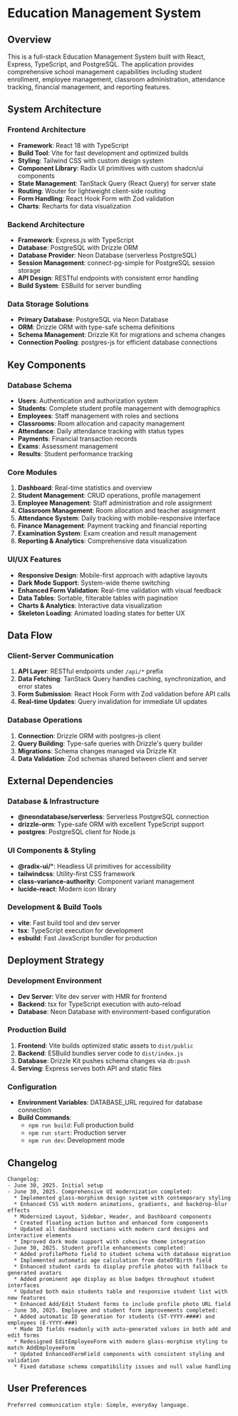 # Education Management System

## Overview

This is a full-stack Education Management System built with React, Express, TypeScript, and PostgreSQL. The application provides comprehensive school management capabilities including student enrollment, employee management, classroom administration, attendance tracking, financial management, and reporting features.

## System Architecture

### Frontend Architecture
- **Framework**: React 18 with TypeScript
- **Build Tool**: Vite for fast development and optimized builds
- **Styling**: Tailwind CSS with custom design system
- **Component Library**: Radix UI primitives with custom shadcn/ui components
- **State Management**: TanStack Query (React Query) for server state
- **Routing**: Wouter for lightweight client-side routing
- **Form Handling**: React Hook Form with Zod validation
- **Charts**: Recharts for data visualization

### Backend Architecture
- **Framework**: Express.js with TypeScript
- **Database**: PostgreSQL with Drizzle ORM
- **Database Provider**: Neon Database (serverless PostgreSQL)
- **Session Management**: connect-pg-simple for PostgreSQL session storage
- **API Design**: RESTful endpoints with consistent error handling
- **Build System**: ESBuild for server bundling

### Data Storage Solutions
- **Primary Database**: PostgreSQL via Neon Database
- **ORM**: Drizzle ORM with type-safe schema definitions
- **Schema Management**: Drizzle Kit for migrations and schema changes
- **Connection Pooling**: postgres-js for efficient database connections

## Key Components

### Database Schema
- **Users**: Authentication and authorization system
- **Students**: Complete student profile management with demographics
- **Employees**: Staff management with roles and sections
- **Classrooms**: Room allocation and capacity management
- **Attendance**: Daily attendance tracking with status types
- **Payments**: Financial transaction records
- **Exams**: Assessment management
- **Results**: Student performance tracking

### Core Modules
1. **Dashboard**: Real-time statistics and overview
2. **Student Management**: CRUD operations, profile management
3. **Employee Management**: Staff administration and role assignment
4. **Classroom Management**: Room allocation and teacher assignment
5. **Attendance System**: Daily tracking with mobile-responsive interface
6. **Finance Management**: Payment tracking and financial reporting
7. **Examination System**: Exam creation and result management
8. **Reporting & Analytics**: Comprehensive data visualization

### UI/UX Features
- **Responsive Design**: Mobile-first approach with adaptive layouts
- **Dark Mode Support**: System-wide theme switching
- **Enhanced Form Validation**: Real-time validation with visual feedback
- **Data Tables**: Sortable, filterable tables with pagination
- **Charts & Analytics**: Interactive data visualization
- **Skeleton Loading**: Animated loading states for better UX

## Data Flow

### Client-Server Communication
1. **API Layer**: RESTful endpoints under `/api/*` prefix
2. **Data Fetching**: TanStack Query handles caching, synchronization, and error states
3. **Form Submission**: React Hook Form with Zod validation before API calls
4. **Real-time Updates**: Query invalidation for immediate UI updates

### Database Operations
1. **Connection**: Drizzle ORM with postgres-js client
2. **Query Building**: Type-safe queries with Drizzle's query builder
3. **Migrations**: Schema changes managed via Drizzle Kit
4. **Data Validation**: Zod schemas shared between client and server

## External Dependencies

### Database & Infrastructure
- **@neondatabase/serverless**: Serverless PostgreSQL connection
- **drizzle-orm**: Type-safe ORM with excellent TypeScript support
- **postgres**: PostgreSQL client for Node.js

### UI Components & Styling
- **@radix-ui/***: Headless UI primitives for accessibility
- **tailwindcss**: Utility-first CSS framework
- **class-variance-authority**: Component variant management
- **lucide-react**: Modern icon library

### Development & Build Tools
- **vite**: Fast build tool and dev server
- **tsx**: TypeScript execution for development
- **esbuild**: Fast JavaScript bundler for production

## Deployment Strategy

### Development Environment
- **Dev Server**: Vite dev server with HMR for frontend
- **Backend**: tsx for TypeScript execution with auto-reload
- **Database**: Neon Database with environment-based configuration

### Production Build
1. **Frontend**: Vite builds optimized static assets to `dist/public`
2. **Backend**: ESBuild bundles server code to `dist/index.js`
3. **Database**: Drizzle Kit pushes schema changes via `db:push`
4. **Serving**: Express serves both API and static files

### Configuration
- **Environment Variables**: DATABASE_URL required for database connection
- **Build Commands**: 
  - `npm run build`: Full production build
  - `npm run start`: Production server
  - `npm run dev`: Development mode

## Changelog

```
Changelog:
- June 30, 2025. Initial setup
- June 30, 2025. Comprehensive UI modernization completed:
  * Implemented glass-morphism design system with contemporary styling
  * Enhanced CSS with modern animations, gradients, and backdrop-blur effects
  * Modernized Layout, Sidebar, Header, and Dashboard components
  * Created floating action button and enhanced form components
  * Updated all dashboard sections with modern card designs and interactive elements
  * Improved dark mode support with cohesive theme integration
- June 30, 2025. Student profile enhancements completed:
  * Added profilePhoto field to student schema with database migration
  * Implemented automatic age calculation from dateOfBirth field
  * Enhanced student cards to display profile photos with fallback to generated avatars
  * Added prominent age display as blue badges throughout student interfaces
  * Updated both main students table and responsive student list with new features
  * Enhanced Add/Edit Student forms to include profile photo URL field
- June 30, 2025. Employee and student form improvements completed:
  * Added automatic ID generation for students (ST-YYYY-####) and employees (E-YYYY-###)
  * Made ID fields readonly with auto-generated values in both add and edit forms
  * Redesigned EditEmployeeForm with modern glass-morphism styling to match AddEmployeeForm
  * Updated EnhancedFormField components with consistent styling and validation
  * Fixed database schema compatibility issues and null value handling
```

## User Preferences

```
Preferred communication style: Simple, everyday language.
```